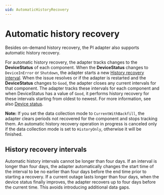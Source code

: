 ```yaml
---
uid: AutomaticHistoryRecovery
---
```


# Automatic history recovery

Besides on-demand history recovery, the PI adapter also supports automatic history recovery.

For automatic history recovery, the adapter tracks changes to the **DeviceStatus** of each component. When the **DeviceStatus** changes to `DeviceInError` or `Shutdown`, the adapter starts a new [History recovery interval](#history-recovery-intervals). When the issue resolves or if the adapter is restarted and the **DeviceStatus** changes to `Good`, the adapter closes any current intervals for that component. The adapter tracks these intervals for each component and when DeviceStatus has a value of `Good`, it performs history recovery for these intervals starting from oldest to newest. For more information, see also [Device status](xref:EdgeDataStoreHealth#device-status).

**Note:** If you set the data collection mode to `CurrentWithBackfill`, the adapter clears periods not recovered for the component and stops tracking them. An automatic history recovery operation in progress is canceled only if the data collection mode is set to `HistoryOnly`, otherwise it will be finished.

## History recovery intervals

Automatic history intervals cannot be longer than four days. If an interval is longer than four days, the adapter automatically changes the start time of the interval to be no earlier than four days before the end time prior to starting a recovery. If a current outage lasts longer than four days, when the device status finally improves, the adapter recovers up to four days before the current time. This avoids introducing additional data gaps.
